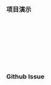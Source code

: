 ### <svg class="icon" style="font-size: 16px; margin-right: 5px;" aria-hidden="true"><use xlink:href="#icon-demo"></use></svg> 项目演示

<div class='iphone-bg'></div>


### <svg class="icon" style="font-size: 16px; margin-right: 5px;" aria-hidden="true"><use xlink:href="#icon-component"></use></svg> Github Issue
